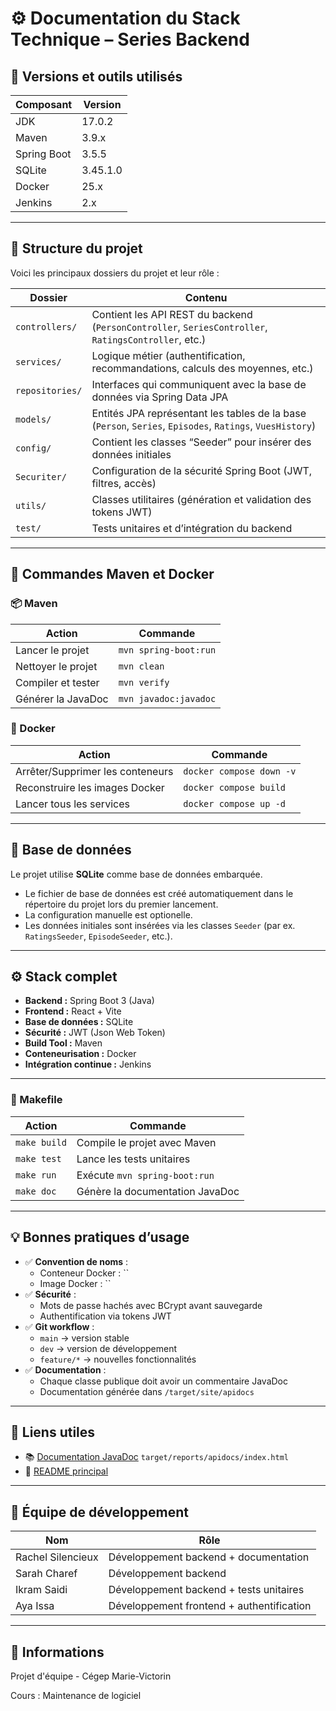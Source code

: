 # ⚙️ Documentation du Stack Technique – Series Backend

## 🧩 Versions et outils utilisés
| Composant | Version |
|------------|----------|
| JDK | 17.0.2 |
| Maven | 3.9.x |
| Spring Boot | 3.5.5 |
| SQLite | 3.45.1.0 |
| Docker | 25.x |
| Jenkins | 2.x |

---

## 🧱 Structure du projet

Voici les principaux dossiers du projet et leur rôle :

| Dossier | Contenu |
|----------|----------|
| `controllers/` | Contient les API REST du backend (`PersonController`, `SeriesController`, `RatingsController`, etc.) |
| `services/` | Logique métier (authentification, recommandations, calculs des moyennes, etc.) |
| `repositories/` | Interfaces qui communiquent avec la base de données via Spring Data JPA |
| `models/` | Entités JPA représentant les tables de la base (`Person`, `Series`, `Episodes`, `Ratings`, `VuesHistory`) |
| `config/` | Contient les classes “Seeder” pour insérer des données initiales |
| `Securiter/` | Configuration de la sécurité Spring Boot (JWT, filtres, accès) |
| `utils/` | Classes utilitaires (génération et validation des tokens JWT) |
| `test/` | Tests unitaires et d’intégration du backend |
---

## 🧰 Commandes Maven et Docker

### 📦 Maven
| Action | Commande |
|--------|-----------|
| Lancer le projet | `mvn spring-boot:run` |
| Nettoyer le projet | `mvn clean` |
| Compiler et tester | `mvn verify` |
| Générer la JavaDoc | `mvn javadoc:javadoc` |

### 🐳 Docker
| Action | Commande  |
|--------|-----------|
| Arrêter/Supprimer les conteneurs | `docker compose down -v` |
| Reconstruire les images Docker | `docker compose build` |
| Lancer tous les services | `docker compose up -d` |

---

## 💾 Base de données
Le projet utilise **SQLite** comme base de données embarquée.

- Le fichier de base de données est créé automatiquement dans le répertoire du projet lors du premier lancement.
- La configuration manuelle est optionelle.
- Les données initiales sont insérées via les classes `Seeder` (par ex. `RatingsSeeder`, `EpisodeSeeder`, etc.).

---

## ⚙️ Stack complet

- **Backend :** Spring Boot 3 (Java)
- **Frontend :** React + Vite
- **Base de données :** SQLite
- **Sécurité :** JWT (Json Web Token)
- **Build Tool :** Maven
- **Conteneurisation :** Docker
- **Intégration continue :** Jenkins

---

### 🧰 Makefile

| Action | Commande                        |
|--------|---------------------------------|
| `make build` | Compile le projet avec Maven    |
| `make test` | Lance les tests unitaires       |
| `make run` | Exécute `mvn spring-boot:run`   |
| `make doc` | Génère la documentation JavaDoc |

---

## 💡 Bonnes pratiques d’usage

- ✅ **Convention de noms** :
    - Conteneur Docker : ``
    - Image Docker : ``
- ✅ **Sécurité** :
    - Mots de passe hachés avec BCrypt avant sauvegarde
    - Authentification via tokens JWT
- ✅ **Git workflow** :
    - `main` → version stable
    - `dev` → version de développement
    - `feature/*` → nouvelles fonctionnalités
- ✅ **Documentation** :
    - Chaque classe publique doit avoir un commentaire JavaDoc
    - Documentation générée dans `/target/site/apidocs`

---

## 🔗 Liens utiles
- 📚 [Documentation JavaDoc](target/reports/apidocs/index.html)
  `target/reports/apidocs/index.html`
- 📘 [README principal](README.md)

---

## 👥 Équipe de développement
| Nom               | Rôle                                      |
|-------------------|-------------------------------------------|
| Rachel Silencieux | Développement backend + documentation     |
| Sarah Charef      | Développement backend                     |
| Ikram Saidi       | Développement backend + tests unitaires                     |
| Aya Issa          | Développement frontend + authentification |

---

## 🧾 Informations
Projet d'équipe - Cégep Marie-Victorin

Cours : Maintenance de logiciel 
